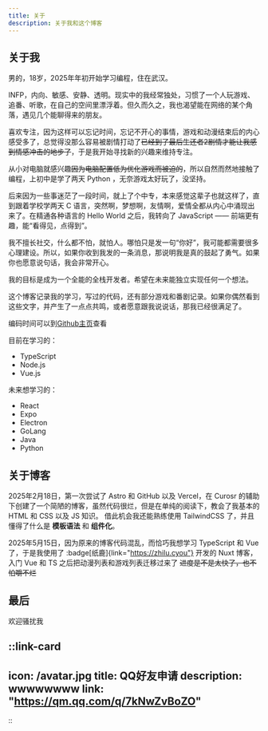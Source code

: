 ```yaml
---
title: 关于
description: 关于我和这个博客
---
```


## 关于我

男的，18岁，2025年年初开始学习编程，住在武汉。

INFP，内向、敏感、安静、透明。现实中的我经常独处，习惯了一个人玩游戏、追番、听歌，在自己的空间里漂浮着。但久而久之，我也渴望能在网络的某个角落，遇见几个能聊得来的朋友。

喜欢专注，因为这样可以忘记时间，忘记不开心的事情，游戏和动漫结束后的内心感受多了，总觉得没那么容易被剧情打动了~~已经到了最后生还者2剧情才能让我感到情感冲击的地步了~~，于是我开始寻找新的兴趣来维持专注。

从小对电脑就感兴趣~~因为电脑配置低为优化游戏而被迫的~~，所以自然而然地接触了编程，上初中是学了两天 Python ，无奈游戏太好玩了，没坚持。

后来因为一些事迷茫了一段时间，就上了个中专，本来感觉这辈子也就这样了，直到跟着学校学两天 C 语言，突然啊，梦想啊，友情啊，爱情全都从内心中涌现出来了。在精通各种语言的 Hello World 之后，我转向了 JavaScript —— 前端更有趣，能“看得见，点得到”。

我不擅长社交，什么都不怕，就怕人。哪怕只是发一句“你好”，我可能都需要很多心理建设。所以，如果你收到我发的一条消息，那说明我是真的鼓起了勇气。如果你也愿意说句话，我会非常开心。

我的目标是成为一个全能的全栈开发者。希望在未来能独立实现任何一个想法。

这个博客记录我的学习，写过的代码，还有部分游戏和番剧记录。如果你偶然看到这些文字，并产生了一点点共鸣，或者愿意跟我说说话，那我已经很满足了。

编码时间可以到[Github主页](https://github.com/shenlye)查看

目前在学习的：
 - TypeScript
 - Node.js
 - Vue.js

未来想学习的：
 - React
 - Expo
 - Electron
 - GoLang
 - Java
 - Python

## 关于博客

2025年2月18日，第一次尝试了 Astro 和 GitHub 以及 Vercel，在 Curosr 的辅助下创建了一个简陋的博客，虽然代码很烂，但是在单纯的阅读下，教会了我基本的 HTML 和 CSS 以及 JS 知识。
借此机会我还能熟练使用 TailwindCSS 了，并且懂得了什么是 **模板语法** 和 **组件化**。

2025年5月15日，因为原来的博客代码混乱，而恰巧我想学习 TypeScript 和 Vue 了，于是我使用了 :badge[纸鹿]{link="https://zhilu.cyou"} 开发的 Nuxt 博客，入门 Vue 和 TS 之后把动漫列表和游戏列表迁移过来了
~~进度是不是太快了，也不怕嚼不烂~~

## 最后

欢迎骚扰我

::link-card
---
icon: /avatar.jpg
title: QQ好友申请
description: wwwwwwww
link: "https://qm.qq.com/q/7kNwZvBoZO"
---
::